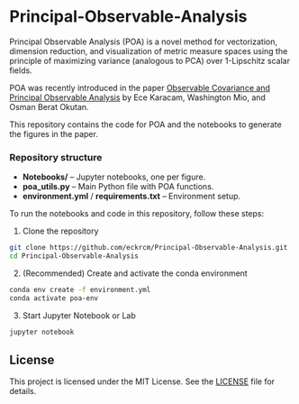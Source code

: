 # Principal-Observable-Analysis

Principal Observable Analysis (POA) is a novel method for vectorization, dimension reduction, and visualization of metric measure spaces using the principle of maximizing variance (analogous to PCA) over 1-Lipschitz scalar fields. 

POA was recently introduced in the paper [Observable Covariance and Principal Observable Analysis](https://arxiv.org/abs/2506.04003) 
by Ece Karacam, Washington Mio, and Osman Berat Okutan.

This repository contains the code for POA and the notebooks to generate the figures in the paper. 

### Repository structure
  - **Notebooks/** – Jupyter notebooks, one per figure.
  - **poa_utils.py** – Main Python file with POA functions.
  - **environment.yml** / **requirements.txt** – Environment setup.
  

To run the notebooks and code in this repository, follow these steps:

1. Clone the repository  
```bash
git clone https://github.com/eckrcm/Principal-Observable-Analysis.git
cd Principal-Observable-Analysis
```
2. (Recommended) Create and activate the conda environment
```bash
conda env create -f environment.yml
conda activate poa-env
```
3. Start Jupyter Notebook or Lab
```bash
jupyter notebook
```

## License

This project is licensed under the MIT License. See the [LICENSE](LICENSE) file for details.
